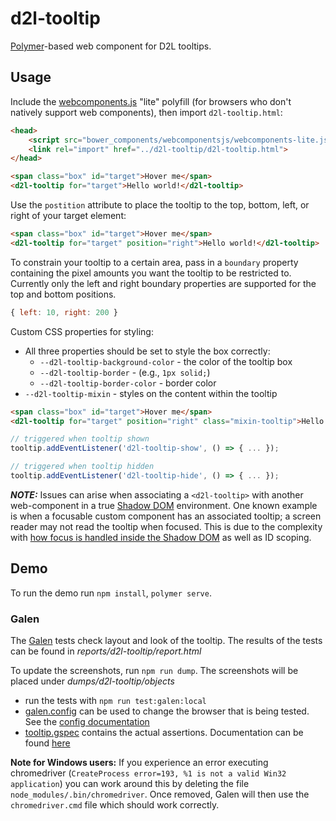 # d2l-tooltip

[Polymer](https://www.polymer-project.org)-based web component for D2L tooltips.

## Usage

Include the [webcomponents.js](http://webcomponents.org/polyfills/) "lite" polyfill (for browsers who don't natively support web components), then import `d2l-tooltip.html`:

```html
<head>
	<script src="bower_components/webcomponentsjs/webcomponents-lite.js"></script>
	<link rel="import" href="../d2l-tooltip/d2l-tooltip.html">
</head>
```

<!---
```
<custom-element-demo>
	<template>
		<script src="../webcomponentsjs/webcomponents-lite.js"></script>
		<link rel="import" href="../d2l-typography/d2l-typography.html">
		<link rel="import" href="d2l-tooltip.html">
    	<custom-style include="d2l-typography">
	    	<style is="custom-style" include="d2l-typography">
			</style>
    	</custom-style>
    	<style>
			html {
				padding: 50px;
				font-family: 'Lato', 'Lucida Sans Unicode', 'Lucida Grande', sans-serif;
				font-size: 20px;
			}
			.box {
				width: 100px;
				height: 100px;
				background-color: #e57231;
				display: inline-block;
				color: White;
				display: flex;
				align-items: center;
				text-align: center;
			}
		</style>
    	<next-code-block></next-code-block>
	</template>
</custom-element-demo>
```
-->
```html
<span class="box" id="target">Hover me</span>
<d2l-tooltip for="target">Hello world!</d2l-tooltip>
```

Use the `postition` attribute to place the tooltip to the top, bottom, left, or right of your target element:
<!---
```
<custom-element-demo>
	<template>
		<script src="../webcomponentsjs/webcomponents-lite.js"></script>
		<link rel="import" href="../d2l-typography/d2l-typography.html">
		<link rel="import" href="d2l-tooltip.html">
    	<custom-style include="d2l-typography">
	    	<style is="custom-style" include="d2l-typography">
			</style>
    	</custom-style>
    	<style>
			html {
				padding: 50px;
				font-family: 'Lato', 'Lucida Sans Unicode', 'Lucida Grande', sans-serif;
				font-size: 20px;
			}
			.box {
				width: 100px;
				height: 100px;
				background-color: #e57231;
				display: inline-block;
				color: White;
				display: flex;
				align-items: center;
				text-align: center;
			}
		</style>
    	<next-code-block></next-code-block>
	</template>
</custom-element-demo>
```
-->
```html
<span class="box" id="target">Hover me</span>
<d2l-tooltip for="target" position="right">Hello world!</d2l-tooltip>
```

To constrain your tooltip to a certain area, pass in a `boundary` property containing the pixel amounts you want the tooltip to be restricted to. Currently only the left and right boundary properties are supported for the top and bottom positions.

```javascript
{ left: 10, right: 200 }
```

Custom CSS properties for styling:

- All three properties should be set to style the box correctly:
  - `--d2l-tooltip-background-color` - the color of the tooltip box
  - `--d2l-tooltip-border` - (e.g., `1px solid;`)
  - `--d2l-tooltip-border-color` - border color
- `--d2l-tooltip-mixin` - styles on the content within the tooltip

<!---
```
<custom-element-demo>
	<template>
		<script src="../webcomponentsjs/webcomponents-lite.js"></script>
		<link rel="import" href="../d2l-typography/d2l-typography.html">
		<link rel="import" href="d2l-tooltip.html">
    	<custom-style include="d2l-typography">
	    	<style is="custom-style" include="d2l-typography">
				.mixin-tooltip {
					--d2l-tooltip-background-color: #ffffff;
					--d2l-tooltip-border: 1px solid;
					--d2l-tooltip-border-color:  #d3d9e3;

					--d2l-tooltip-mixin: {
						width: 200px;
						box-shadow: 0 2px 12px 0 rgba(0, 0, 0, 0.08);
						font-family: Lato;
						color: #565a5c;
					}
				}
			</style>
    	</custom-style>
    	<style>
			html {
				padding: 50px;
				font-family: 'Lato', 'Lucida Sans Unicode', 'Lucida Grande', sans-serif;
				font-size: 20px;
			}
			.box {
				width: 100px;
				height: 100px;
				background-color: #e57231;
				display: inline-block;
				color: White;
				display: flex;
				align-items: center;
				text-align: center;
			}
		</style>
    	<next-code-block></next-code-block>
	</template>
</custom-element-demo>
```
-->
```html
<span class="box" id="target">Hover me</span>
<d2l-tooltip for="target" position="right" class="mixin-tooltip">Hello world!</d2l-tooltip>
```

```javascript
// triggered when tooltip shown
tooltip.addEventListener('d2l-tooltip-show', () => { ... });

// triggered when tooltip hidden
tooltip.addEventListener('d2l-tooltip-hide', () => { ... });
```

_**NOTE:**_ Issues can arise when associating a `<d2l-tooltip>` with another web-component in a true [Shadow DOM][ShadowDOM] environment. One known example is when a focusable custom component has an associated tooltip; a screen reader may not read the tooltip when focused. This is due to the complexity with [how focus is handled inside the Shadow DOM][ShadowFocus] as well as ID scoping.

## Demo

To run the demo run `npm install`, `polymer serve`.

### Galen

The [Galen][Galen] tests check layout and look of the tooltip. The results of the tests can be found in *reports/d2l-tooltip/report.html*

To update the screenshots, run `npm run dump`. The screenshots will be placed under *dumps/d2l-tooltip/objects*

* run the tests with `npm run test:galen:local`
* [galen.config](galen.config) can be used to change the browser that is being tested. See the [config documentation][GalenConfig]
* [tooltip.gspec](tooltip.gspec) contains the actual assertions. Documentation can be found [here][GalenSpec]

**Note for Windows users:** If you experience an error executing chromedriver (`CreateProcess error=193, %1 is not a valid Win32 application`) you can work around this by deleting the file `node_modules/.bin/chromedriver`. Once removed, Galen will then use the `chromedriver.cmd` file which should work correctly.

[ShadowDOM]: https://www.polymer-project.org/2.0/docs/devguide/shadow-dom
[ShadowFocus]: https://medium.com/dev-channel/focus-inside-shadow-dom-78e8a575b73
[Galen]: http://galenframework.com/
[GalenConfig]: http://galenframework.com/docs/getting-started-configuration/
[GalenSpec]: http://galenframework.com/docs/reference-galen-spec-language-guide/
